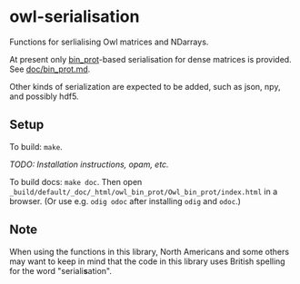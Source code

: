 owl-serialisation
====

Functions for serlialising Owl matrices and NDarrays.

At present only [bin_prot](https://github.com/janestreet/bin_prot)-based
serialisation for dense matrices is provided.  See
[doc/bin_prot.md](doc/bin_prot.md).

Other kinds of serialization are expected to be added, such as json,
npy, and possibly hdf5.

## Setup

To build: `make`.

*TODO: Installation instructions, opam, etc.*

To build docs: `make doc`.  Then open
`_build/default/_doc/_html/owl_bin_prot/Owl_bin_prot/index.html` in a
browser.  (Or use e.g. `odig odoc` after installing `odig` and `odoc`.)

## Note

When using the functions in this library, North Americans and some
others may want to keep in mind that the code in this library uses British
spelling for the word "seriali**s**ation".
